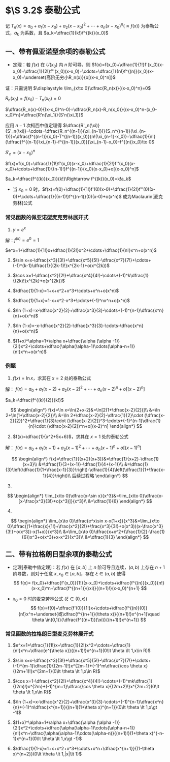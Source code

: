 # $\S 3.2$ 泰勒公式
记 $T_n(x)=a_0+a_1(x-x_0)+a_2(x-x_0)^2+\cdots+a_n(x-x_0)^n(\approx f(x))$ 为泰勒公式，$a_k$ 为系数，且 $a_k=\dfrac{1}{k!}f^{(k)}(x_0)$
## 一、带有佩亚诺型余项的泰勒公式
* 定理：若 $f(x)$ 在 $U(x_0)$ 内 $n$ 阶可导，则 $f(x)=f(x_0)+\dfrac{1}{1!}f'(x_0)(x-x_0)+\dfrac{1}{2!}f''(x_0)(x-x_0)+\cdots+\dfrac{1}{n!}f^{(n)}(x_0)(x-x_0)+\underset{高阶无穷小R_n(x)}{o[(x-x_0)^n]}$

证：只需说明 $\displaystyle \lim_{x\to 0}\dfrac{R_n(x)}{(x-x_0)^n}=0$

$R_n(x_0)=f(x_0)-T_n(x_0)=0$

$\dfrac{R_n(x)-0}{(x-x_0)^n-0}=\dfrac{R_n(x)-R_n(x_0)}{(x-x_0)^n-(x_0-x_0)^n}=\dfrac{R'n(\xi_1)}{S'n(\xi_1)}$

应用 $n-1$ 次柯西中值定理得
$\dfrac{R'_n(\xi)}{S'_n(\xi)}=\cdots=\dfrac{R_n^{(n-1)}(\xi_{n-1})}{S_n^{(n-1)}(\xi_{n-1})}=\dfrac{f^{(n-1)}(x_0)-T^{(n-1)}(x_0)}{n!(\xi_{n-1}-x_0)}=\dfrac{1}{n!}(\dfrac{f^{(n-1)}\xi_{n-1}-f^{(n-1)}(x_0)}{\xi_{n-1}-x_0}-f^{(n)}x_0)\to 0$

$S'_n=(x-x_0)^{n}$

$f(x)=f(x_0)+\dfrac{1}{1!}f'(x_0)(x-x_0)+\dfrac{1}{2!}f''(x_0)(x-x_0)+\cdots+\dfrac{1}{(n-1)!}f^{(n-1)}(x_0)(x-x_0)+o[(x-x_0)^n]$

$a_k=\dfrac{f^{(k)}(x_0)}{k!}\Rightarrow f^{(k)}(x_0)=k!a_k$

* 当 $x_0=0$ 时，$f(x)=f(0)+\dfrac{1}{1!}f'(0)(x-0)+\dfrac{1}{2!}f''(0)(x-0)+\cdots+\dfrac{1}{(n-1)!}f^{(n-1)}(0)(x-0)+o(x^n)$ 成为Maclaurin[麦克劳林]公式

### 常见函数的佩亚诺型麦克劳林展开式
1. $y=e^x$

解：$f^{(k)}=e^0=1$

$e^x=1+\dfrac{1}{1!}x+\dfrac{1}{2!}x^2+\cdots+\dfrac{1}{n!}x^n+o(x^n)$

2. $\sin x=x-\dfrac{x^3}{3!}+\dfrac{x^5}{5!}-\dfrac{x^7}{7!}+\cdots+(-1)^{k-1}\dfrac{1}{(2k-1)!}x^{2k-1}+o(x^{2k})$

3. $\cos x=1-\dfrac{x^2}{2!}+\dfrac{x^4}{4!}-\cdots+(-1)^k\dfrac{1}{(2k)!}x^{2k}+o(x^{2k})$

4. $\dfrac{1}{1-x}=1+x+x^2+x^3+\cdots+x^n+o(x^n)$

5. $\dfrac{1}{1+x}=1-x+x^2-x^3+\cdots+(-1)^nx^n+o(x^n)$

6. $\ln (1+x)=x-\dfrac{x^2}{2}+\dfrac{x^3}{3}-\cdots+(-1)^{n-1}\dfrac{x^n}{n}+o(x^n)$

7. $\ln (1-x)=-x-\dfrac{x^2}{2}-\dfrac{x^3}{3}-\cdots-\dfrac{x^n}{n}+o(x^n)$

8. $(1+x)^\alpha=1+\alpha x+\dfrac{\alpha (\alpha -1)}{2!}x^2+\cdots+\dfrac{\alpha(\alpha-1)\cdots(\alpha-n+1)}{n!}x^n+o(x^n)$

### 例题
1. $f(x)=\ln x$，求其在 $x=2$ 处的泰勒公式

解：
$f(x)=a_0+a_1(x-2)+a_2(x-2)^2+\cdots+a_n(x-2)^n+o[(x-2)^n]$

$a_k=\dfrac{f^{(k)}(2)}{k!}$

$$
\begin{align*}
f(x)=\ln x=\ln(2+x-2)&=\ln[2(1+\dfrac{x-2}{2})]\\
&=\ln 2+\ln(1+\dfrac{x-2}{2})\\
&=\ln 2+\dfrac{x-2}{2}-\dfrac{1}{2}\cdot (\dfrac{x-2}{2})^2+\dfrac{1}{3}\cdot (\dfrac{x-2}{2})^3-\cdots+(-1)^{n-1}\dfrac{1}{n}\cdot (\dfrac{x-2}{2})^n+o[(x-2)^n]
\end{align*}
$$

2. $f(x)=\dfrac{1}{x^2+5x+6}$，求其在 $x=1$ 处的泰勒公式

解：
$f(x)=a_0+a_1(x-1)+a_2(x-1)^2+\cdots+a_n(x-1)^n+o[(x-1)^n]$

$$
\begin{align*}
f(x)=\dfrac{1}{(x+2)(x+3)}&=\dfrac{1}{x+2}-\dfrac{1}{x+3}\\
&=\dfrac{1}{3+(x-1)}-\dfrac{1}{4+(x-1)}\\
&=\dfrac{1}{3}\left(\dfrac{1}{1+\frac{x-1}{3}}\right)-\dfrac{1}{4}\left(\dfrac{1}{1+\frac{x-1}{4}}\right)\\
后续过程略
\end{align*}
$$

3.
$$
\begin{align*}
\lim_{x\to 0}\dfrac{x-\sin x}{x^3}&=\lim_{x\to 0}\dfrac{x-[x-\frac{x^3}{3!}+o(x^3)]}{x^3}\\
&=\dfrac{1}{6}
\end{align*}
$$

4.
$$
\begin{align*}
\lim_{x\to 0}\dfrac{e^x\sin x-x(1+x)}{x^3}&=\lim_{x\to 0}\dfrac{(1+\frac{x}{1!}+\frac{x^2}{2!}+\frac{x^3}{3!}+o(x^3))(x-\frac{x^3}{3!}+o(x^3))-x(1+x)}{x^3}\\
&=\lim_{x\to 0}\dfrac{x+x^2+(\frac{1}{2}-\frac{1}{6})x^3+o(x^3)+x-x^2}{x^3}\\
&=\dfrac{1}{3}
\end{align*}
$$

## 二、带有拉格朗日型余项的泰勒公式
* 定理[泰勒中值定理]：若 $f(x)$ 在 $[a,b]$ 上 $n$ 阶可导且连续，$(a,b)$ 上存在 $n+1$ 阶导数，则对于任意 $x,x_0 \in [a,b]$，存在 $\xi \in (a,b)$ 使得
$$
f(x)= f(x_0)+\dfrac{f'(x_0)}{1!}(x-x_0)+\cdots+\dfrac{f^{(n)}(x_0)}{n!}(x-x_0)^n+\dfrac{f^{(n+1)}(\xi)}{(n+1)!}(x-x_0)^{n+1}
$$

* $x_0=0$ 时的麦克劳林公式 $(\xi \in (0,x))$
$$
f(x)=f(0)+\dfrac{f'(0)}{1!}x+\cdots+\dfrac{f^{(n)}(0)}{n!}x^n+\underset{或\dfrac{f^{(n+1)}(\theta x)}{(n+1)!}x^{n+1}\quad \theta \in(0,1)}{\dfrac{f^{(n+1)}(\xi)}{(n+1)!}x^{n+1}}
$$

### 常见函数的拉格朗日型麦克劳林展开式
1. $e^x=1+\dfrac{1}{1!}x+\dfrac{1}{2!}x^2+\cdots+\dfrac{1}{n!}x^n+\dfrac{e^{\theta x}}{(n+1)!}x^{n+1}(0\lt \theta \lt 1,x\in R)$

2. $\sin x=x-\dfrac{x^3}{3!}+\dfrac{x^5}{5!}-\dfrac{x^7}{7!}+\cdots+(-1)^{m-1}\dfrac{1}{(2m-1)!}x^{2m-1}+(-1)^m\dfrac{\cos \theta x}{(2m+1)!}x^{2m+1}(0\lt \theta \lt 1,x\in R)$

3. $\cos x=1-\dfrac{x^2}{2!}+\dfrac{x^4}{4!}-\cdots+(-1)^mk\dfrac{1}{(2m)!}x^{2m}+(-1)^{m+1}\dfrac{\cos \theta x}{(2m+2)!}x^{2m+2}(0\lt \theta \lt 1,x\in R)$

4. $\ln (1+x)=x-\dfrac{x^2}{2}+\dfrac{x^3}{3}-\cdots+(-1)^{n-1}\dfrac{x^n}{n}+(-1)^n\dfrac{x^{n+1}}{(n+1)(1+\theta x)^{n+1}}(0\lt \theta \lt 1,x\gt -1)$

5. $(1+x)^\alpha=1+\alpha x+\dfrac{\alpha (\alpha -1)}{2!}x^2+\cdots+\dfrac{\alpha(\alpha-1)\cdots(\alpha-n+1)}{n!}x^n+\dfrac{\alpha(\alpha-1)\cdots(\alpha-n)}{(n+1)!}(1+\theta x)^{-n-1}x^{n+1}(0\lt \theta \lt 1,x\gt -1)$

6. $\dfrac{1}{1-x}=1+x+x^2+x^3+\cdots+x^n+\dfrac{x^{n+1}}{(1-\theta x)^{n+2}}(0\lt \theta \lt 1,|x|\lt 1)$
